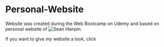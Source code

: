# Personal-Website
Website was created during the Web Bootcamp on Udemy and based on personal website of ![Sean Hairpin](https://reeoo.com/sean-halpin-2).

If you want to give my website a look, click 

